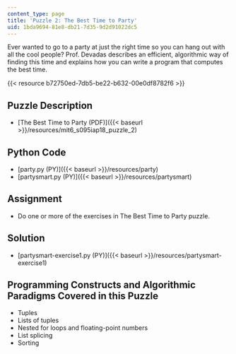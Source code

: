 ```yaml
---
content_type: page
title: 'Puzzle 2: The Best Time to Party'
uid: 1bda9694-81e8-db21-7d35-9d2d91022dc5
---
```


Ever wanted to go to a party at just the right time so you can hang out with all the cool people? Prof. Devadas describes an efficient, algorithmic way of finding this time and explains how you can write a program that computes the best time.

{{< resource b72750ed-7db5-be22-b632-00e0df8782f6 >}}

Puzzle Description
------------------

*   [The Best Time to Party (PDF)]({{< baseurl >}}/resources/mit6_s095iap18_puzzle_2)

Python Code
-----------

*   [party.py (PY)]({{< baseurl >}}/resources/party)
*   [partysmart.py (PY)]({{< baseurl >}}/resources/partysmart)

Assignment
----------

*   Do one or more of the exercises in The Best Time to Party puzzle.

Solution
--------

*   [partysmart-exercise1.py (PY)]({{< baseurl >}}/resources/partysmart-exercise1)

Programming Constructs and Algorithmic Paradigms Covered in this Puzzle
-----------------------------------------------------------------------

*   Tuples
*   Lists of tuples
*   Nested for loops and floating-point numbers
*   List splicing
*   Sorting